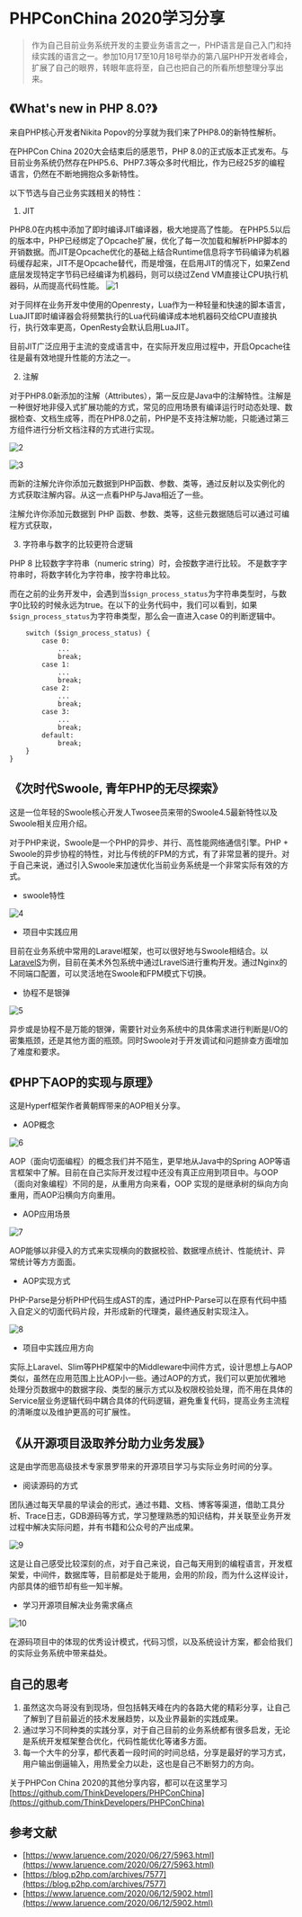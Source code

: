 # PHPConChina 2020学习分享

> 作为自己目前业务系统开发的主要业务语言之一，PHP语言是自己入门和持续实践的语言之一。参加10月17至10月18号举办的第八届PHP开发者峰会，扩展了自己的眼界，转眼年底将至，自己也把自己的所看所想整理分享出来。

## 《What's new in PHP 8.0?》
来自PHP核心开发者Nikita Popov的分享就为我们来了PHP8.0的新特性解析。

在PHPCon China 2020大会结束后的感恩节，PHP 8.0的正式版本正式发布。与目前业务系统仍然存在PHP5.6、PHP7.3等众多时代相比，作为已经25岁的编程语言，仍然在不断地拥抱众多新特性。

以下节选与自己业务实践相关的特性：

1. JIT

PHP8.0在内核中添加了即时编译JIT编译器，极大地提高了性能。
在PHP5.5以后的版本中，PHP已经绑定了Opcache扩展，优化了每一次加载和解析PHP脚本的开销数据。而JIT是Opcache优化的基础上结合Runtime信息将字节码编译为机器码缓存起来，JIT不是Opcache替代，而是增强，在启用JIT的情况下，如果Zend底层发现特定字节码已经编译为机器码，则可以绕过Zend VM直接让CPU执行机器码，从而提高代码性能。
![1](http://pfp.ps.netease.com/kmspvt/file/5fe701a968d864027c13a498kRvAfO1101?sign=vZzo6hfBXyg4r6kggxxlCNEgjH8=&expire=1644342289)


对于同样在业务开发中使用的Openresty，Lua作为一种轻量和快速的脚本语言，LuaJIT即时编译器会将频繁执行的Lua代码编译成本地机器码交给CPU直接执行，执行效率更高，OpenResty会默认启用LuaJIT。

目前JIT广泛应用于主流的变成语言中，在实际开发应用过程中，开启Opcache往往是最有效地提升性能的方法之一。

2. 注解

对于PHP8.0新添加的注解（Attributes），第一反应是Java中的注解特性。注解是一种很好地非侵入式扩展功能的方式，常见的应用场景有编译运行时动态处理、数据检查、文档生成等，而在PHP8.0之前，PHP是不支持注解功能，只能通过第三方组件进行分析文档注释的方式进行实现。

![2](http://pfp.ps.netease.com/kmspvt/file/5fe701ca6158bcb879e0a839waU8Miik01?sign=_hZ0qu78OLlBSL4zcex4IW8wD60=&expire=1644342289)

![3](http://pfp.ps.netease.com/kmspvt/file/5fe701da6158bc1633510747cLy6F5qZ01?sign=6Up7WX5qIBCOjPJH0qlF1EYuQUs=&expire=1644342289)

而新的注解允许你添加元数据到PHP函数、参数、类等，通过反射以及实例化的方式获取注解内容。从这一点看PHP与Java相近了一些。

注解允许你添加元数据到 PHP 函数、参数、类等，这些元数据随后可以通过可编程方式获取，

3. 字符串与数字的比较更符合逻辑

PHP 8 比较数字字符串（numeric string）时，会按数字进行比较。 不是数字字符串时，将数字转化为字符串，按字符串比较。

而在之前的业务开发中，会遇到当```$sign_process_status```为字符串类型时，与数字0比较的时候永远为true。在以下的业务代码中，我们可以看到，如果```$sign_process_status```为字符串类型，那么会一直进入case 0的判断逻辑中。


```
    switch ($sign_process_status) {
        case 0:
            ...
            break;
        case 1:
            ...
            break;
        case 2:
            ...
            break;
        case 3:
            ...
            break;
        default:
            break;
    }
}
```


## 《次时代Swoole, 青年PHP的无尽探索》

这是一位年轻的Swoole核心开发人Twosee员来带的Swoole4.5最新特性以及Swoole相关应用介绍。

对于PHP来说，Swoole是一个PHP的异步、并行、高性能网络通信引擎。PHP + Swoole的异步协程的特性，对比与传统的FPM的方式，有了非常显著的提升。对于自己来说，通过引入Swoole来加速优化当前业务系统是一个非常实际有效的方式。

- swoole特性

![4](http://pfp.ps.netease.com/kmspvt/file/5fe7026668d8646f4ff936d8XGD8lrq801?sign=k79S__oESoi_jyS1t2dDbWgwjW4=&expire=1644342289)

- 项目中实践应用

目前在业务系统中常用的Laravel框架，也可以很好地与Swoole相结合。以[LaravelS](https://github.com/hhxsv5/laravel-s)为例，目前在美术外包系统中通过LravelS进行重构开发。通过Nginx的不同端口配置，可以灵活地在Swoole和FPM模式下切换。

- 协程不是银弹

![5](http://pfp.ps.netease.com/kmspvt/file/5fe7027868d86447995f4edewfSbja5q01?sign=glgnGt-ObG4WN7nRkv-_Jyye7XA=&expire=1644342289)

异步或是协程不是万能的银弹，需要针对业务系统中的具体需求进行判断是I/O的密集瓶颈，还是其他方面的瓶颈。同时Swoole对于开发调试和问题排查方面增加了难度和要求。


## 《PHP下AOP的实现与原理》
这是Hyperf框架作者黄朝辉带来的AOP相关分享。

- AOP概念

![6](http://pfp.ps.netease.com/kmspvt/file/5fe703e12dcade79b2c33a19bKjwbi1U01?sign=x4HtCfYQceREh3aZeDDd7otLRAU=&expire=1644342289)

AOP（面向切面编程）的概念我们并不陌生，更早地从Java中的Spring AOP等语言框架中了解。目前在自己实际开发过程中还没有真正应用到项目中。与OOP（面向对象编程）不同的是，从重用方向来看，OOP 实现的是继承树的纵向方向重用，而AOP沿横向方向重用。

- AOP应用场景

![7](http://pfp.ps.netease.com/kmspvt/file/5fe703ef2dcade79b2c33a1eSvkP6W6F01?sign=1MI1PxiDul-ktWEWPR_dnf-4QSQ=&expire=1644342289)

AOP能够以非侵入的方式来实现横向的数据校验、数据埋点统计、性能统计、异常统计等方方面面。

- AOP实现方式

PHP-Parse是分析PHP代码生成AST的库，通过PHP-Parse可以在原有代码中插入自定义的切面代码片段，并形成新的代理类，最终通反射实现注入。

![8](http://pfp.ps.netease.com/kmspvt/file/5fe703fe8c5674b572c76be2j7mRsytw01?sign=Mdwr8RLqnsQA7YKPY1OQFDWWFaU=&expire=1644342289)

- 项目中实践应用方向

实际上Laravel、Slim等PHP框架中的Middleware中间件方式，设计思想上与AOP类似，虽然在应用范围上比AOP小一些。通过AOP的方式，我们可以更加优雅地处理分页数据中的数据字段、类型的展示方式以及权限校验处理，而不用在具体的Service层业务逻辑代码中耦合具体的代码逻辑，避免重复代码，提高业务主流程的清晰度以及维护更高的可扩展性。

## 《从开源项目汲取养分助力业务发展》
这是由学而思高级技术专家景罗带来的开源项目学习与实际业务时间的分享。

- 阅读源码的方式

团队通过每天早晨的早读会的形式，通过书籍、文档、博客等渠道，借助工具分析、Trace日志，GDB源码等方式，学习整理熟悉的知识结构，并关联至业务开发过程中解决实际问题，并有书籍和公众号的产出成果。

![9](http://pfp.ps.netease.com/kmspvt/file/5fe7043068d864479d98fc041l4JL92t01?sign=Y-OopywMZ0grKUzW740EZTAkcHw=&expire=1644342289)

这是让自己感受比较深刻的点，对于自己来说，自己每天用到的编程语言，开发框架爱，中间件，数据库等，目前都是处于能用，会用的阶段，而为什么这样设计，内部具体的细节却有些一知半解。

- 学习开源项目解决业务需求痛点

![10](http://pfp.ps.netease.com/kmspvt/file/5fe7043a2dcade114b79de8buooOWO4f01?sign=Bjo0kPhffqa1gX67oRoSXzu67n0=&expire=1644342289)

在源码项目中的体现的优秀设计模式，代码习惯，以及系统设计方案，都会给我们的实际业务系统中带来益处。

## 自己的思考

1. 虽然这次鸟哥没有到现场，但包括韩天峰在内的各路大佬的精彩分享，让自己了解到了目前最近的技术发展趋势，以及业界最新的实践成果。
2. 通过学习不同种类的实践分享，对于自己目前的业务系统都有很多启发，无论是系统开发框架整合优化，代码性能优化等诸多方面。
3. 每一个大牛的分享，都代表着一段时间的时间总结，分享是最好的学习方式，用户输出倒逼输入，用热爱全力以赴，这也是自己不断努力的方向。


关于PHPCon China 2020的其他分享内容，都可以在这里学习[https://github.com/ThinkDevelopers/PHPConChina](https://github.com/ThinkDevelopers/PHPConChina)

## 参考文献
- [https://www.laruence.com/2020/06/27/5963.html](https://www.laruence.com/2020/06/27/5963.html)
- [https://blog.p2hp.com/archives/7577](https://blog.p2hp.com/archives/7577)
- [https://www.laruence.com/2020/06/12/5902.html](https://www.laruence.com/2020/06/12/5902.html)